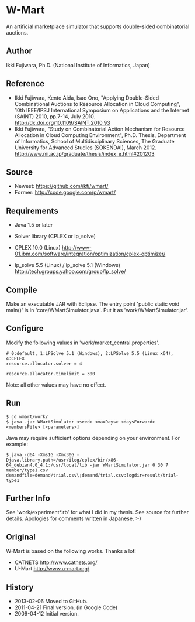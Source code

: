 # W-Mart #

An artificial marketplace simulator that supports double-sided combinatorial auctions.

## Author ##

Ikki Fujiwara, Ph.D. (National Institute of Informatics, Japan)

## Reference ##

- Ikki Fujiwara, Kento Aida, Isao Ono, "Applying Double-Sided Combinational Auctions to Resource Allocation in Cloud Computing", 10th IEEE/IPSJ International Symposium on Applications and the Internet (SAINT) 2010, pp.7-14, July 2010. http://dx.doi.org/10.1109/SAINT.2010.93
- Ikki Fujiwara, "Study on Combinatorial Action Mechanism for Resource Allocation in Cloud Computing Environment", Ph.D. Thesis, Department of Informatics, School of Multidisciplinary Sciences, The Graduate University for Advanced Studies (SOKENDAI), March 2012. http://www.nii.ac.jp/graduate/thesis/index_e.html#201203

## Source ##

+ Newest: https://github.com/ikfj/wmart/
+ Former: http://code.google.com/p/wmart/

## Requirements ##

+ Java 1.5 or later
+ Solver library (CPLEX or lp_solve)

+ CPLEX 10.0 (Linux) http://www-01.ibm.com/software/integration/optimization/cplex-optimizer/
+ lp_solve 5.5 (Linux) / lp_solve 5.1 (Windows) http://tech.groups.yahoo.com/group/lp_solve/

## Compile ##

Make an executable JAR with Eclipse.
The entry point 'public static void main()' is in 'core/WMartSimulator.java'.
Put it as 'work/WMartSimulator.jar'.

## Configure ##

Modify the following values in 'work/market_central.properties'.

	# 0:default, 1:LPSolve 5.1 (Windows), 2:LPSolve 5.5 (Linux x64), 4:CPLEX
	resource.allocator.solver = 4

	resource.allocator.timelimit = 300

Note: all other values may have no effect.

## Run ##

	$ cd wmart/work/
	$ java -jar WMartSimulator <seed> <maxDays> <daysForward> <membersFile> [<parameters>]

Java may require sufficient options depending on your environment.
For example:

	$ java -d64 -Xms1G -Xmx30G -Djava.library.path=/usr/ilog/cplex/bin/x86-64_debian4.0_4.1:/usr/local/lib -jar WMartSimulator.jar 0 30 7 member/type1.csv demandfile=demand/trial.csv\;demand/trial.csv:logdir=result/trial-type1

## Further Info ##

See 'work/experiment*.rb' for what I did in my thesis.
See source for further details. Apologies for comments written in Japanese. :-)

## Original ##

W-Mart is based on the following works. Thanks a lot!

+ CATNETS http://www.catnets.org/
+ U-Mart http://www.u-mart.org/

## History ##

+ 2013-02-06 Moved to GitHub.
+ 2011-04-21 Final version. (in Google Code)
+ 2009-04-12 Initial version.
